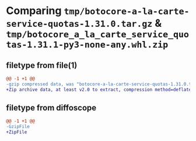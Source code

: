 # Comparing `tmp/botocore-a-la-carte-service-quotas-1.31.0.tar.gz` & `tmp/botocore_a_la_carte_service_quotas-1.31.1-py3-none-any.whl.zip`

## filetype from file(1)

```diff
@@ -1 +1 @@
-gzip compressed data, was "botocore-a-la-carte-service-quotas-1.31.0.tar", last modified: Fri Jul  7 01:44:27 2023, max compression
+Zip archive data, at least v2.0 to extract, compression method=deflate
```

## filetype from diffoscope

```diff
@@ -1 +1 @@
-GzipFile
+ZipFile
```

